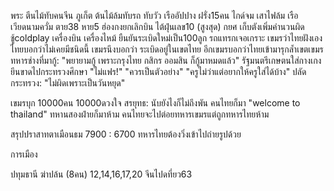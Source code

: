 พระ
ตีนไม้ทับคนจีน ภูเก็ต
ต้นไม้ล้มทับรถ
ทับวัว
เรืออัปปาง ฝรั่ง15คน ไกด์จม
เสาไฟล้ม
เรือเวียดนามควั่ม ตาย38 หาย5
ฮ่องกงยกเลิกบิน ไต้ฝุ่นเลข10 (สูงสุด)
กยศ เก็บตังเพิ่มคำนวนผิด
ชู้coldplay 
เครื่องบิน เครื่องไหม้
ยืนยันระเบิดใหม่เป็น100ลูก
รถแทรกเจอเกราะ
เขมรว่าไทยฝังเอง ไทยบอกว่าไม่เคยมีชนิดนี้
เขมรนึงบอกว่า ระเบิดอยู่ในเขตไทย
อีกเขมรบอกว่าไทยเข้ามารุกล้ำเขตเขมร
ทหารช่างที่มากู้: "พยายามกู้ เพราะกรุงไทย กสิกร ออมสิน ก็กู้มาหมดแล้ว"
รัฐมนตรีเกษตนใส่กางเกงยีนขาดไปกระทรวงศึกษา
"ไม่แฟร!" "ควรเป็นตัวอย่าง" "ครูไม่ว่าแต่อยากให้ครูใส่ได้บ้าง" ปลัดกระทรวง: "ไม่ผิดเพราะเป็นวันหยุด"

เขมรบุก 10000คน 10000ดวงใจ สรยุทธ: นับยังไงก็ไม่ถึงพัน
คนไทยก็มา "welcome to thailand"
ทหานสองฝ่ายก็มาห้าม
คนไทยจะไปต่อยทหารเขมรแต่ถูกทหารไทยห้าม

สรุปปราสาทตาเมือนธม
7900 : 6700
ทหารไทยต้องวิ่งเข้าไปถ่ายรูปด้วย

การเมือง

ปทุมธานี ฆ่าปล้น (8คน) 12,14,16,17,20
จีนไปดที่ยว63